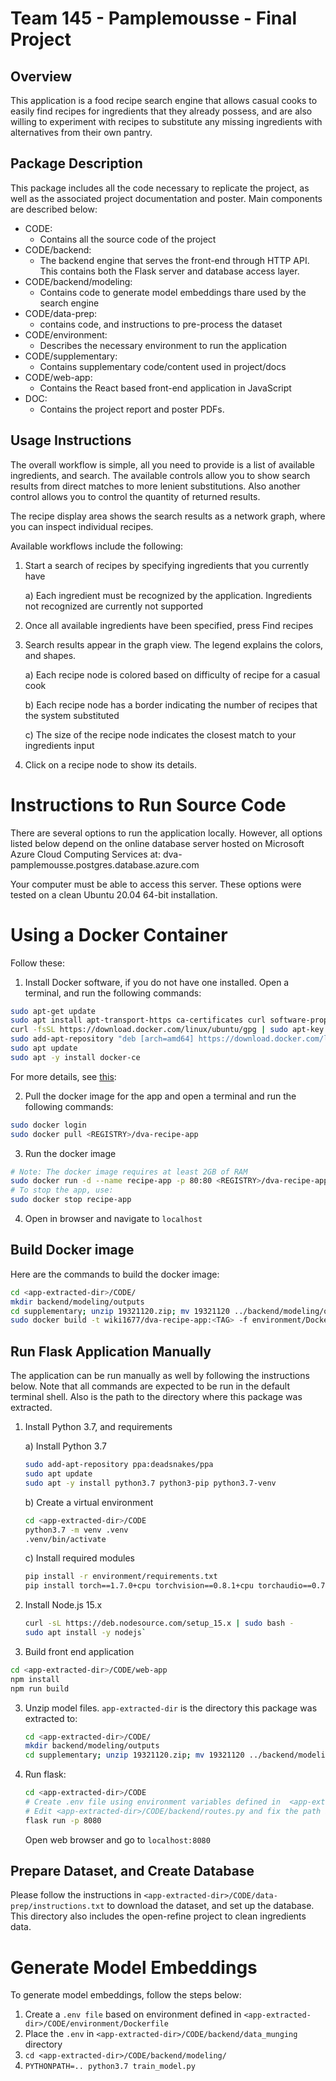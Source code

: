# Team 145 - Pamplemousse - Final Project



## Overview

This application is a food recipe search engine that allows casual cooks to
easily find recipes for ingredients that they already possess, and are also
willing to experiment with recipes to substitute any missing ingredients with
alternatives from their own pantry.


## Package Description


This package includes all the code necessary to replicate the project, as
well as the associated project documentation and poster. Main components are
described below:

 - CODE:
    - Contains all the source code of the project
 - CODE/backend:
    - The backend engine that serves the front-end through HTTP API. This
contains both the Flask server and database access layer.
 - CODE/backend/modeling:
    - Contains code to generate model embeddings thare used by the search
      engine
 - CODE/data-prep:
    - contains code, and instructions to pre-process the dataset
 - CODE/environment:
    - Describes the necessary environment to run the application
 - CODE/supplementary:
    - Contains supplementary code/content used in project/docs
 - CODE/web-app:
    - Contains the React based front-end application in JavaScript
 - DOC:
    - Contains the project report and poster PDFs.


## Usage Instructions

The overall workflow is simple, all you need to provide is a list of
available ingredients, and search. The available controls allow you to show
search results from direct matches to more lenient substitutions. Also
another control allows you to control the quantity of returned results.

The recipe display area shows the search results as a network graph, where
you can inspect individual recipes.

Available workflows include the following:

1. Start a search of recipes by specifying ingredients that you currently have

    a) Each ingredient must be recognized by the application. Ingredients not recognized are currently not supported

2. Once all available ingredients have been specified, press Find recipes

3. Search results appear in the graph view. The legend explains the colors,
   and shapes.

    a) Each recipe node is colored based on difficulty of recipe for a casual cook

    b) Each recipe node has a border indicating the number of recipes that the system substituted

    c) The size of the recipe node indicates the closest match to your ingredients input

4. Click on a recipe node to show its details.


Instructions to Run Source Code
===============================

There are several options to run the application locally. However, all
options listed below depend on the online database server hosted on Microsoft
Azure Cloud Computing Services at:
dva-pamplemousse.postgres.database.azure.com

Your computer must be able to access this server. These options were tested
on a clean Ubuntu 20.04 64-bit installation.


Using a Docker Container
========================

Follow these:

1. Install Docker software, if you do not have one installed.
Open a terminal, and run the following commands:
```sh
sudo apt-get update
sudo apt install apt-transport-https ca-certificates curl software-properties-common
curl -fsSL https://download.docker.com/linux/ubuntu/gpg | sudo apt-key add -
sudo add-apt-repository "deb [arch=amd64] https://download.docker.com/linux/ubuntu focal stable"
sudo apt update
sudo apt -y install docker-ce
```
For more details, see [this](https://www.digitalocean.com/community/tutorials/how-to-install-and-use-docker-on-ubuntu-20-04):


2. Pull the docker image for the app and open a terminal and run the following commands:
```sh
sudo docker login
sudo docker pull <REGISTRY>/dva-recipe-app
```

3. Run the docker image
```sh
# Note: The docker image requires at least 2GB of RAM
sudo docker run -d --name recipe-app -p 80:80 <REGISTRY>/dva-recipe-app
# To stop the app, use:
sudo docker stop recipe-app
```

4. Open in browser and navigate to `localhost`



## Build Docker image


Here are the commands to build the docker image:
```sh
cd <app-extracted-dir>/CODE/
mkdir backend/modeling/outputs
cd supplementary; unzip 19321120.zip; mv 19321120 ../backend/modeling/outputs/ ; cd ..
sudo docker build -t wiki1677/dva-recipe-app:<TAG> -f environment/Dockerfile .
```

## Run Flask Application Manually
The application can be run manually as well by following the instructions
below. Note that all commands are expected to be run in the default terminal
shell. Also <app-extracted-dir> is the path to the directory where this
package was extracted.

1. Install Python 3.7, and requirements

    a) Install Python 3.7
    ```sh
    sudo add-apt-repository ppa:deadsnakes/ppa
    sudo apt update
    sudo apt -y install python3.7 python3-pip python3.7-venv
    ```
    b) Create a virtual environment
    ```sh
    cd <app-extracted-dir>/CODE
    python3.7 -m venv .venv
    .venv/bin/activate
    ```
    c) Install required modules
    ```sh
    pip install -r environment/requirements.txt
    pip install torch==1.7.0+cpu torchvision==0.8.1+cpu torchaudio==0.7.0 -f https://download.pytorch.org/whl/torch_stable.html
    ```

2. Install Node.js 15.x

   ```sh
   curl -sL https://deb.nodesource.com/setup_15.x | sudo bash -
   sudo apt install -y nodejs`
   ```

3. Build front end application
  ```sh
  cd <app-extracted-dir>/CODE/web-app
  npm install
  npm run build
  ```

3. Unzip model files. `app-extracted-dir` is the directory this package was extracted to:
    ```sh
    cd <app-extracted-dir>/CODE/
    mkdir backend/modeling/outputs
    cd supplementary; unzip 19321120.zip; mv 19321120 ../backend/modeling/outputs/ ; cd ..
    ```

4. Run flask:
    ```sh
    cd <app-extracted-dir>/CODE
    # Create .env file using environment variables defined in  <app-extracted-dir>/CODE/environment/Dockerfile
    # Edit <app-extracted-dir>/CODE/backend/routes.py and fix the path in model_path variable
    flask run -p 8080
    ```
    Open web browser and go to `localhost:8080`


## Prepare Dataset, and Create Database
Please follow the instructions in `<app-extracted-dir>/CODE/data-prep/instructions.txt` to download the dataset, and set up the database. This directory also includes the open-refine project
to clean ingredients data.

Generate Model Embeddings
=========================

To generate model embeddings, follow the steps below:

1. Create a `.env file` based on environment defined in
   `<app-extracted-dir>/CODE/environment/Dockerfile`
2. Place the `.env` in `<app-extracted-dir>/CODE/backend/data_munging` directory
3. `cd <app-extracted-dir>/CODE/backend/modeling/`
4. `PYTHONPATH=.. python3.7 train_model.py`
